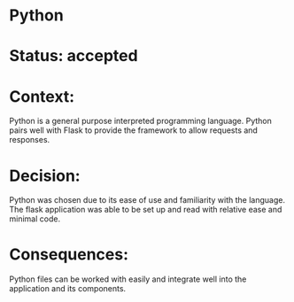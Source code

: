# Python

# Status: accepted

# Context:

Python is a general purpose interpreted programming language. Python pairs well with Flask to provide the framework to allow requests and responses.

# Decision:

Python was chosen due to its ease of use and familiarity with the language. The flask application was able to be set up and read with relative ease and minimal code.

# Consequences:

Python files can be worked with easily and integrate well into the application and its components.
